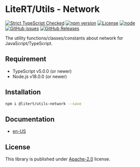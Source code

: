 # LiteRT/Utils - Network

[![Strict TypeScript Checked](https://badgen.net/badge/TS/Strict "Strict TypeScript Checked")](https://www.typescriptlang.org)
[![npm version](https://img.shields.io/npm/v/@litert/utils-network.svg?colorB=brightgreen)](https://www.npmjs.com/package/@litert/utils-network "Stable Version")
[![License](https://img.shields.io/npm/l/@litert/utils-network.svg?maxAge=2592000?style=plastic)](https://github.com/litert/utils.js/blob/master/LICENSE)
[![node](https://img.shields.io/node/v/@litert/utils-network.svg?colorB=brightgreen)](https://nodejs.org/dist/latest-v8.x/)
[![GitHub issues](https://img.shields.io/github/issues/litert/utils.js.svg)](https://github.com/litert/utils.js/issues)
[![GitHub Releases](https://img.shields.io/github/release/litert/utils.js.svg)](https://github.com/litert/utils.js/releases "Stable Release")

The utility functions/classes/constants about network for JavaScript/TypeScript.

## Requirement

- TypeScript v5.0.0 (or newer)
- Node.js v18.0.0 (or newer)

## Installation

```sh
npm i @litert/utils-network --save
```

## Documentation

- [en-US](https://litert.org/projects/utils.js/api-docs/network/)

## License

This library is published under [Apache-2.0](https://github.com/litert/utils.js/blob/master/LICENSE) license.
